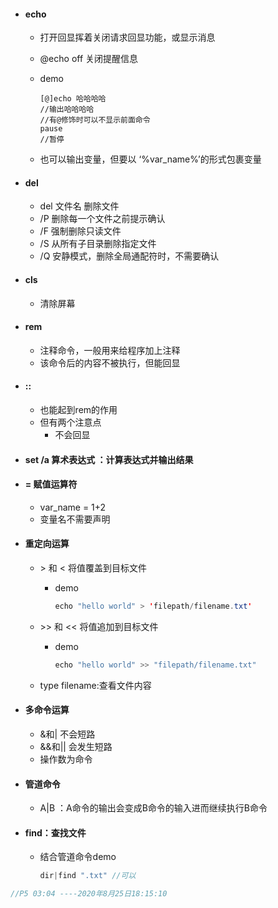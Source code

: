 - #### echo

  - 打开回显挥着关闭请求回显功能，或显示消息

  - @echo off 关闭提醒信息

  - demo

    ```
    [@]echo 哈哈哈哈 
    //输出哈哈哈哈
    //有@修饰时可以不显示前面命令
    pause
    //暂停
    ```
    
  - 也可以输出变量，但要以 ‘%var_name%’的形式包裹变量

- #### del

  - del 文件名 删除文件
  - /P 删除每一个文件之前提示确认
  - /F 强制删除只读文件
  - /S 从所有子目录删除指定文件
  - /Q 安静模式，删除全局通配符时，不需要确认

- #### cls

  - 清除屏幕

- #### rem

  - 注释命令，一般用来给程序加上注释
  - 该命令后的内容不被执行，但能回显

- #### :: 

  - 也能起到rem的作用
  - 但有两个注意点
    - 不会回显

- #### set /a 算术表达式 ：计算表达式并输出结果

- #### = 赋值运算符

  - var_name = 1+2
  - 变量名不需要声明

- #### 重定向运算

  - \> 和 \< 将值覆盖到目标文件

    - demo

      ```java
      echo "hello world" > 'filepath/filename.txt'
      ```

      

  - \>\> 和 \<\< 将值追加到目标文件

    - demo

      ```java
      echo "hello world" >> "filepath/filename.txt"
      ```

      

  - type filename:查看文件内容

- #### 多命令运算

  - &和| 不会短路
  - &&和|| 会发生短路
  - 操作数为命令

- #### 管道命令

  - A|B ：A命令的输出会变成B命令的输入进而继续执行B命令

- #### find：查找文件

  - 结合管道命令demo

    ```java
    dir|find ".txt" //可以
    ```

```java
//P5 03:04 ----2020年8月25日18:15:10
```

